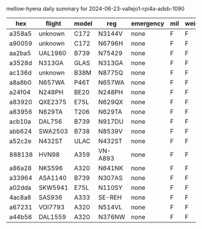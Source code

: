 mellow-hyena daily summary for 2024-06-23-vallejo1-rpi4a-adsb-1090

|hex|flight|model|reg|emergency|mil|weirdo|
|--|--|--|--|--|--|--|
|a358a5|unknown|C172|N3144V|none|F|F|
|a90059|unknown|C172|N6796H|none|F|F|
|aa2ba5|UAL1960|B739|N75429|none|F|F|
|a3528d|N313GA|GLAS|N313GA|none|F|F|
|ac136d|unknown|B38M|N8775Q|none|F|F|
|a8a8b0|N657WA|P46T|N657WA|none|F|F|
|a24f04|N248PH|BE20|N248PH|none|F|F|
|a83920|QXE2375|E75L|N629QX|none|F|F|
|a83956|N629TA|T206|N629TA|none|F|F|
|acb10a|DAL756|B739|N917DU|none|F|F|
|abb624|SWA2503|B738|N8539V|none|F|F|
|a52c2e|N432ST|ULAC|N432ST|none|F|F|
|888138|HVN98|A359|VN-A893|none|F|F|
|a86a28|NKS596|A320|N641NK|none|F|F|
|a33964|ASA1140|B739|N307AS|none|F|F|
|a02dda|SKW5941|E75L|N110SY|none|F|F|
|4ac8a8|SAS936|A333|SE-REH|none|F|F|
|a67231|VOI7793|A320|N514VL|none|F|F|
|a44b56|DAL1559|A320|N376NW|none|F|F|
